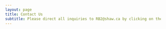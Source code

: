 ```yaml
---
layout: page
title: Contact Us
subtitle: Please direct all inquiries to RB2@shaw.ca by clicking on the mail ion below. 
---
```

